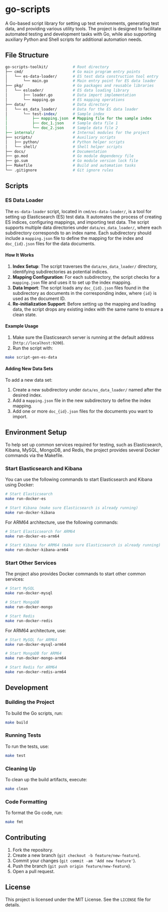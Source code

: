 # go-scripts
A Go-based script library for setting up test environments, generating test data, and providing various utility tools. The project is designed to facilitate automated testing and development tasks with Go, while also supporting auxiliary Python and Shell scripts for additional automation needs.

## File Structure
```perl
go-scripts-toolkit/           # Root directory
├── cmd/                      # Go main program entry points
│   └── es-data-loader/       # ES test data construction tool entry
│       └── main.go           # Main entry point for ES data loader
├── pkg/                      # Go packages and reusable libraries
│   └── esloader/             # ES data loading library
│       ├── loader.go         # Data import implementation
│       └── mapping.go        # ES mapping operations
├── data/                     # Data directory
│   └── es_data_loader/       # Data for the ES data loader
│       └── test-index/       # Sample index
│           ├── mapping.json  # Mapping file for the sample index
│           ├── doc_1.json    # Sample data file 1
│           └── doc_2.json    # Sample data file 2
├── internal/                 # Internal modules for the project
├── scripts/                  # Auxiliary scripts
│   ├── python/               # Python helper scripts
│   └── shell/                # Shell helper scripts
├── docs/                     # Documentation
├── go.mod                    # Go module dependency file
├── go.sum                    # Go module version lock file
├── Makefile                  # Build and automation tasks
└── .gitignore                # Git ignore rules
```

## Scripts
### ES Data Loader
The `es-data-loader` script, located in `cmd/es-data-loader/`, is a tool for setting up Elasticsearch (ES) test data. It automates the process of creating ES indices, configuring mappings, and importing test data. The script supports multiple data directories under `data/es_data_loader/`, where each subdirectory corresponds to an index name. Each subdirectory should include a `mapping.json` file to define the mapping for the index and `doc_{id}.json` files for the data documents.

#### How It Works
1. **Index Setup**: The script traverses the `data/es_data_loader/` directory, identifying subdirectories as potential indices.
2. **Mapping Configuration**: For each subdirectory, the script checks for a `mapping.json` file and uses it to set up the index mapping.
3. **Data Import**: The script loads any `doc_{id}.json` files found in the subdirectory as documents in the corresponding index, where `{id}` is used as the document ID.
4. **Re-initialization Support**: Before setting up the mapping and loading data, the script drops any existing index with the same name to ensure a clean state.

#### Example Usage
1. Make sure the Elasticsearch server is running at the default address (`http://localhost:9200`).
2. Run the script with:
``` bash
make script-gen-es-data
```

#### Adding New Data Sets
To add a new data set:
1. Create a new subdirectory under `data/es_data_loader/` named after the desired index.
2. Add a `mapping.json` file in the new subdirectory to define the index mapping.
3. Add one or more `doc_{id}.json` files for the documents you want to import.

## Environment Setup
To help set up common services required for testing, such as Elasticsearch, Kibana, MySQL, MongoDB, and Redis, the project provides several Docker commands via the Makefile.

### Start Elasticsearch and Kibana
You can use the following commands to start Elasticsearch and Kibana using Docker:
```bash
# Start Elasticsearch
make run-docker-es

# Start Kibana (make sure Elasticsearch is already running)
make run-docker-kibana
```

For ARM64 architecture, use the following commands:
```bash
# Start Elasticsearch for ARM64
make run-docker-es-arm64

# Start Kibana for ARM64 (make sure Elasticsearch is already running)
make run-docker-kibana-arm64
```

### Start Other Services
The project also provides Docker commands to start other common services:
```bash
# Start MySQL
make run-docker-mysql

# Start MongoDB
make run-docker-mongo

# Start Redis
make run-docker-redis
```

For ARM64 architecture, use:
```bash
# Start MySQL for ARM64
make run-docker-mysql-arm64

# Start MongoDB for ARM64
make run-docker-mongo-arm64

# Start Redis for ARM64
make run-docker-redis-arm64
```

## Development
### Building the Project
To build the Go scripts, run:
```bash
make build
```

### Running Tests
To run the tests, use:
```bash
make test
```

### Cleaning Up
To clean up the build artifacts, execute:
```bash
make clean
```

### Code Formatting
To format the Go code, run:
```bash
make fmt
```

## Contributing
1. Fork the repository.
2. Create a new branch (`git checkout -b feature/new-feature`).
3. Commit your changes (`git commit -am 'Add new feature'`).
4. Push the branch (`git push origin feature/new-feature`).
5. Open a pull request.

## License
This project is licensed under the MIT License. See the `LICENSE` file for details.

